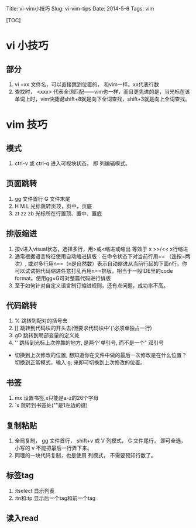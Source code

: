 Title: vi-vim小技巧
Slug: vi-vim-tips
Date: 2014-5-6
Tags: vim

[TOC]

# vi 小技巧

## 部分
1. vi +xx 文件名，可以直接跳到位置的， 和vim一样。xx代表行数
2. 查找时， \<xxx\> 代表全词匹配——vim也一样，而且更先进的是，当光标在该单词上时，vim快捷键shift+8就是向下全词查找，shift+3就是向上全词查找。

# vim 技巧

## 模式

1. ctrl-v 或 ctrl-q 进入可视块状态， 即 列编辑模式。

## 页面跳转
1. gg 文件首行 G 文件末尾
2. H M L 光标跳转页顶，页中，页底
3. zt zz zb 光标所在行置顶、置中、置底

## 排版缩进
1. 按v进入visual状态，选择多行，用>或<缩进或缩出 等效于 x >>/<< x行缩进
2. 通常根据语言特征使用自动缩进排版：在命令状态下对当前行用== （连按=两次）, 或对多行用n==（n是自然数）表示自动缩进从当前行起的下面n行。你可以试试把代码缩进任意打乱再用n==排版，相当于一般IDE里的code format。使用gg=G可对整篇代码进行排版
3. 至于如何针对自定义语言制订缩进规则，还有点问题，成功率不高。

## 代码跳转
1. % 跳转到配对的括号去
2. [[ 跳转到代码块的开头去(但要求代码块中'{'必须单独占一行)
3. gD 跳转到局部变量的定义处
4. '' 跳转到光标上次停靠的地方, 是两个'单引号, 而不是一个" 双引号
-  切换到上次修改的位置, 想知道你在文件中做的最后一次修改是在什么位置？切换到正常模式，输入 g; 来即可切换到上次修改的位置。 

## 书签
1. mx 设置书签,x只能是a-z的26个字母
2. \`x 跳转到书签处(""是1左边的键)

## 复制粘贴

1. 全局复制， gg 文件首行， shift+v  或 V 列模式， G 文件尾行， 即可全选， 小写的 v 不能把最后一行弄下来。
2. 同理的一块代码复制，也是使用 列模式， 不需要预知行数了。

## 标签tag

1. :tselect 显示列表
2. :tn和:tp 显示后一个tag和前一个tag

## 读入read

